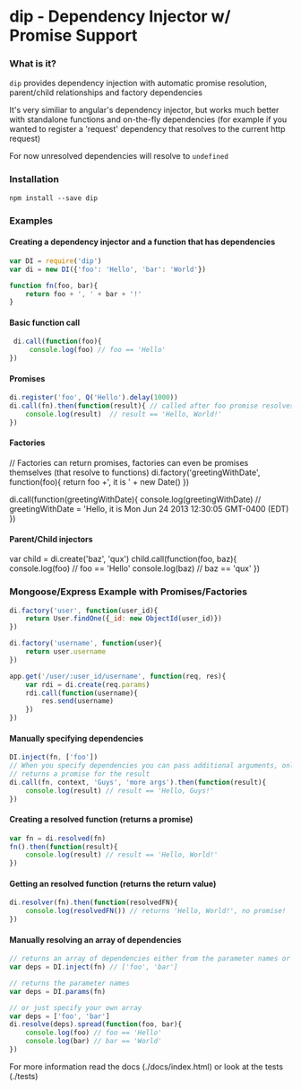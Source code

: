 # dip - Dependency Injector w/ Promise Support


### What is it?

`dip` provides dependency injection with automatic promise resolution, parent/child relationships and factory dependencies

It's very similiar to angular's dependency injector, but works much better with standalone functions and on-the-fly dependencies (for example if you wanted to register a 'request' dependency that resolves to the current http request)

For now unresolved dependencies will resolve to `undefined`

### Installation

`npm install --save dip`


### Examples
#### Creating a dependency injector and a function that has dependencies
```javascript
var DI = require('dip')
var di = new DI({'foo': 'Hello', 'bar': 'World'})

function fn(foo, bar){
	return foo + ', ' + bar + '!'
}
```

#### Basic function call
```javascript
 di.call(function(foo){
     console.log(foo) // foo == 'Hello'
})
```

#### Promises 
```javascript
di.register('foo', Q('Hello').delay(1000))
di.call(fn).then(function(result){ // called after foo promise resolves (1 second delay)
	console.log(result)  // result == 'Hello, World!'
})
```

#### Factories
// Factories can return promises, factories can even be promises themselves (that resolve to functions)
di.factory('greetingWithDate', function(foo){
	return foo +', it is ' + new Date()
})

di.call(function(greetingWithDate){
	console.log(greetingWithDate) // greetingWithDate = 'Hello, it is Mon Jun 24 2013 12:30:05 GMT-0400 (EDT)
})

#### Parent/Child injectors
var child = di.create('baz', 'qux')
child.call(function(foo, baz){
	console.log(foo) // foo == 'Hello'
	console.log(baz) // baz == 'qux'
})


### Mongoose/Express Example with Promises/Factories
```javascript
di.factory('user', function(user_id){
	return User.findOne({_id: new ObjectId(user_id)})
})

di.factory('username', function(user){
	return user.username
})

app.get('/user/:user_id/username', function(req, res){
	var rdi = di.create(req.params)
	rdi.call(function(username){
		res.send(username)
	})
})
```

#### Manually specifying dependencies
```javascript
DI.inject(fn, ['foo'])
// When you specify dependencies you can pass additional arguments, only specified dependencies will be resolved
// returns a promise for the result
di.call(fn, context, 'Guys', 'more args').then(function(result){
	console.log(result) // result == 'Hello, Guys!'
})
````

#### Creating a resolved function (returns a promise)
```javascript
var fn = di.resolved(fn)
fn().then(function(result){
	console.log(result) // result == 'Hello, World!'
})
```

#### Getting an resolved function (returns the return value)
```javascript
di.resolver(fn).then(function(resolvedFN){
	console.log(resolvedFN()) // returns 'Hello, World!', no promise!
})
```

#### Manually resolving an array of dependencies
``` javascript 
// returns an array of dependencies either from the parameter names or specified manually via DI.inject(fn, arrayOfDependencies)
var deps = DI.inject(fn) // ['foo', 'bar'] 

// returns the parameter names
var deps = DI.params(fn)

// or just specify your own array
var deps = ['foo', 'bar']
di.resolve(deps).spread(function(foo, bar){
	console.log(foo) // foo == 'Hello'
	console.log(bar) // bar == 'World'
})
```


For more information read the docs (./docs/index.html) or look at the tests (./tests)